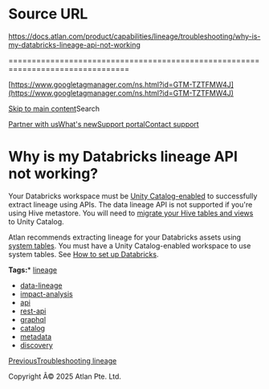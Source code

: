 # Source URL
https://docs.atlan.com/product/capabilities/lineage/troubleshooting/why-is-my-databricks-lineage-api-not-working

================================================================================

<!--
canonical: https://docs.atlan.com/product/capabilities/lineage/troubleshooting/why-is-my-databricks-lineage-api-not-working
link-alternate: https://docs.atlan.com/product/capabilities/lineage/troubleshooting/why-is-my-databricks-lineage-api-not-working
meta-description: Learn about why is my databricks lineage api not working?.
meta-docsearch:docusaurus_tag: docs-default-current
meta-docsearch:language: en
meta-docsearch:version: current
meta-docusaurus_locale: en
meta-docusaurus_tag: docs-default-current
meta-docusaurus_version: current
meta-generator: Docusaurus v3.8.1
meta-og-description: Learn about why is my databricks lineage api not working?.
meta-og-locale: en
meta-og-title: Why is my Databricks lineage API not working? | Atlan Documentation
meta-og-url: https://docs.atlan.com/product/capabilities/lineage/troubleshooting/why-is-my-databricks-lineage-api-not-working
meta-twitter:card: summary_large_image
meta-viewport: width=device-width,initial-scale=1
title: Why is my Databricks lineage API not working? | Atlan Documentation
-->

[https://www.googletagmanager.com/ns.html?id=GTM-TZTFMW4J](https://www.googletagmanager.com/ns.html?id=GTM-TZTFMW4J)

[Skip to main content](#__docusaurus_skipToContent_fallback)Search

[Partner with us](https://docs.google.com/forms/d/e/1FAIpQLScuAIhCm2GS7YFstrOjawbP8J7PUmOynQo7wI2yGCcCyEcVSw/viewform)[What's new](https://shipped.atlan.com/)[Support portal](https://atlan.zendesk.com/auth/v2/login/signin?return_to=https%3A%2F%2Fatlan.zendesk.com%2Fhc%2Fen-us&theme=hc&locale=en-us&brand_id=1900000425113&auth_origin=1900000425113%2Cfalse%2Ctrue)[Contact support](/support/submit-request)

Why is my Databricks lineage API not working?
=============================================

Your Databricks workspace must be [Unity Catalog\-enabled](https://docs.databricks.com/en/data-governance/unity-catalog/get-started.html) to successfully extract lineage using APIs. The data lineage API is not supported if you're using Hive metastore. You will need to [migrate your Hive tables and views](https://docs.databricks.com/en/data-governance/unity-catalog/migrate.html) to Unity Catalog.

Atlan recommends extracting lineage for your Databricks assets using [system tables](https://docs.databricks.com/en/admin/system-tables/index.html#grant-access-to-system-tables). You must have a Unity Catalog\-enabled workspace to use system tables. See [How to set up Databricks](/apps/connectors/data-warehouses/databricks/how-tos/set-up-databricks).

**Tags:*** [lineage](/tags/lineage)
* [data\-lineage](/tags/data-lineage)
* [impact\-analysis](/tags/impact-analysis)
* [api](/tags/api)
* [rest\-api](/tags/rest-api)
* [graphql](/tags/graphql)
* [catalog](/tags/catalog)
* [metadata](/tags/metadata)
* [discovery](/tags/discovery)

[PreviousTroubleshooting lineage](/product/capabilities/lineage/troubleshooting/troubleshooting-lineage)

Copyright Â© 2025 Atlan Pte. Ltd.


